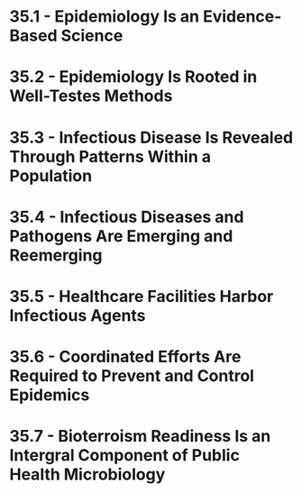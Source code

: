 # 35.1 - Epidemiology Is an Evidence-Based Science
# 35.2 - Epidemiology Is Rooted in Well-Testes Methods
# 35.3 - Infectious Disease Is Revealed Through Patterns Within a Population
# 35.4 - Infectious Diseases and Pathogens Are Emerging and Reemerging
# 35.5 - Healthcare Facilities Harbor Infectious Agents
# 35.6 - Coordinated Efforts Are Required to Prevent and Control Epidemics
# 35.7 - Bioterroism Readiness Is an Intergral Component of Public Health Microbiology
